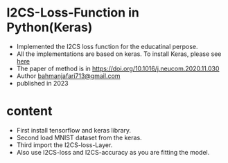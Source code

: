 # I2CS-Loss-Function in Python(Keras)

* Implemented the I2CS loss function for the educatinal perpose.
* All the implementations are based on keras. To install Keras, please see <a  target="blank" href="https://keras.io/"> here</a>
* The paper of method is in https://doi.org/10.1016/j.neucom.2020.11.030
* Author bahmanjafari713@gmail.com
* published in 2023

# **content**

* First install tensorflow and keras library.
* Second load MNIST dataset from the keras.
* Third import the I2CS-loss-Layer.
* Also use I2CS-loss and I2CS-accuracy as you are fitting the model.







